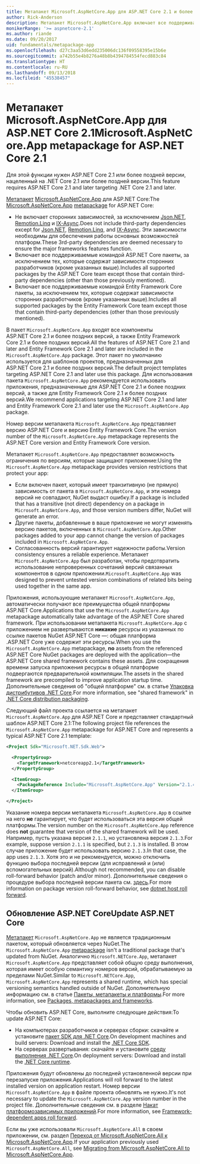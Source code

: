 ```yaml
---
title: Метапакет Microsoft.AspNetCore.App для ASP.NET Core 2.1 и более поздних версий
author: Rick-Anderson
description: Метапакет Microsoft.AspNetCore.App включает все поддерживаемые пакеты ASP.NET Core и Entity Framework Core.
monikerRange: '>= aspnetcore-2.1'
ms.author: riande
ms.date: 09/20/2017
uid: fundamentals/metapackage-app
ms.openlocfilehash: d27c3aa53d6edd235006dc136f09558395e15b6e
ms.sourcegitcommit: a742b55e4b8276a48b8b4394784554fecd883c84
ms.translationtype: HT
ms.contentlocale: ru-RU
ms.lasthandoff: 09/13/2018
ms.locfileid: "45538457"
---
```

# <a name="microsoftaspnetcoreapp-metapackage-for-aspnet-core-21"></a><span data-ttu-id="b1df2-103">Метапакет Microsoft.AspNetCore.App для ASP.NET Core 2.1</span><span class="sxs-lookup"><span data-stu-id="b1df2-103">Microsoft.AspNetCore.App metapackage for ASP.NET Core 2.1</span></span>

<span data-ttu-id="b1df2-104">Для этой функции нужен ASP.NET Core 2.1 или более поздней версии, нацеленный на .NET Core 2.1 или более поздней версии.</span><span class="sxs-lookup"><span data-stu-id="b1df2-104">This feature requires ASP.NET Core 2.1 and later targeting .NET Core 2.1 and later.</span></span>

<span data-ttu-id="b1df2-105">[Метапакет](/dotnet/core/packages#metapackages) [Microsoft.AspNetCore.App](https://www.nuget.org/packages/Microsoft.AspNetCore.App) для ASP.NET Core:</span><span class="sxs-lookup"><span data-stu-id="b1df2-105">The [Microsoft.AspNetCore.App](https://www.nuget.org/packages/Microsoft.AspNetCore.App) [metapackage](/dotnet/core/packages#metapackages) for ASP.NET Core:</span></span>

* <span data-ttu-id="b1df2-106">Не включает сторонних зависимостей, за исключением [Json.NET](https://www.nuget.org/packages/Newtonsoft.Json/), [Remotion.Linq](https://www.nuget.org/packages/Remotion.Linq/) и [IX-Async](https://www.nuget.org/packages/System.Interactive.Async/).</span><span class="sxs-lookup"><span data-stu-id="b1df2-106">Does not include third-party dependencies except for [Json.NET](https://www.nuget.org/packages/Newtonsoft.Json/), [Remotion.Linq](https://www.nuget.org/packages/Remotion.Linq/), and [IX-Async](https://www.nuget.org/packages/System.Interactive.Async/).</span></span> <span data-ttu-id="b1df2-107">Эти зависимости необходимы для обеспечения работы основных возможностей платформ.</span><span class="sxs-lookup"><span data-stu-id="b1df2-107">These 3rd-party dependencies are deemed necessary to ensure the major frameworks features function.</span></span>
* <span data-ttu-id="b1df2-108">Включает все поддерживаемые командой ASP.NET Core пакеты, за исключением тех, которые содержат зависимости сторонних разработчиков (кроме указанных выше).</span><span class="sxs-lookup"><span data-stu-id="b1df2-108">Includes all supported packages by the ASP.NET Core team except those that contain third-party dependencies (other than those previously mentioned).</span></span>
* <span data-ttu-id="b1df2-109">Включает все поддерживаемые командой Entity Framework Core пакеты, за исключением тех, которые содержат зависимости сторонних разработчиков (кроме указанных выше).</span><span class="sxs-lookup"><span data-stu-id="b1df2-109">Includes all supported packages by the Entity Framework Core team except those that contain third-party dependencies (other than those previously mentioned).</span></span>

<span data-ttu-id="b1df2-110">В пакет `Microsoft.AspNetCore.App` входят все компоненты ASP.NET Core 2.1 и более поздних версий, а также Entity Framework Core 2.1 и более поздних версий.</span><span class="sxs-lookup"><span data-stu-id="b1df2-110">All the features of ASP.NET Core 2.1 and later and Entity Framework Core 2.1 and later are included in the `Microsoft.AspNetCore.App` package.</span></span> <span data-ttu-id="b1df2-111">Этот пакет по умолчанию используется для шаблонов проектов, предназначенных для ASP.NET Core 2.1 и более поздних версий.</span><span class="sxs-lookup"><span data-stu-id="b1df2-111">The default project templates targeting ASP.NET Core 2.1 and later use this package.</span></span> <span data-ttu-id="b1df2-112">Для использования пакета `Microsoft.AspNetCore.App` рекомендуется использовать приложения, предназначенные для ASP.NET Core 2.1 и более поздних версий, а также для Entity Framework Core 2.1 и более поздних версий.</span><span class="sxs-lookup"><span data-stu-id="b1df2-112">We recommend applications targeting ASP.NET Core 2.1 and later and Entity Framework Core 2.1 and later use the `Microsoft.AspNetCore.App` package.</span></span>

<span data-ttu-id="b1df2-113">Номер версии метапакета `Microsoft.AspNetCore.App` представляет версию ASP.NET Core и версию Entity Framework Core.</span><span class="sxs-lookup"><span data-stu-id="b1df2-113">The version number of the `Microsoft.AspNetCore.App` metapackage represents the ASP.NET Core version and Entity Framework Core version.</span></span>

<span data-ttu-id="b1df2-114">Метапакет `Microsoft.AspNetCore.App` предоставляет возможность ограничения по версиям, которые защищают приложение:</span><span class="sxs-lookup"><span data-stu-id="b1df2-114">Using the `Microsoft.AspNetCore.App` metapackage provides version restrictions that protect your app:</span></span>

* <span data-ttu-id="b1df2-115">Если включен пакет, который имеет транзитивную (не прямую) зависимость от пакета в `Microsoft.AspNetCore.App`, и эти номера версий не совпадают, NuGet выдаст ошибку.</span><span class="sxs-lookup"><span data-stu-id="b1df2-115">If a package is included that has a transitive (not direct) dependency on a package in `Microsoft.AspNetCore.App`, and those version numbers differ, NuGet will generate an error.</span></span>
* <span data-ttu-id="b1df2-116">Другие пакеты, добавленные в ваше приложение не могут изменять версию пакетов, включенных в `Microsoft.AspNetCore.App`.</span><span class="sxs-lookup"><span data-stu-id="b1df2-116">Other packages added to your app cannot change the version of packages included in `Microsoft.AspNetCore.App`.</span></span>
* <span data-ttu-id="b1df2-117">Согласованность версий гарантирует надежности работы.</span><span class="sxs-lookup"><span data-stu-id="b1df2-117">Version consistency ensures a reliable experience.</span></span> <span data-ttu-id="b1df2-118">Метапакет `Microsoft.AspNetCore.App` был разработан, чтобы предотвратить использование непроверенных сочетаний версий связанных компонентов в одном приложении.</span><span class="sxs-lookup"><span data-stu-id="b1df2-118">`Microsoft.AspNetCore.App` was designed to prevent untested version combinations of related bits being used together in the same app.</span></span>

<span data-ttu-id="b1df2-119">Приложения, использующие метапакет `Microsoft.AspNetCore.App`, автоматически получают все преимущества общей платформы ASP.NET Core.</span><span class="sxs-lookup"><span data-stu-id="b1df2-119">Applications that use the `Microsoft.AspNetCore.App` metapackage automatically take advantage of the ASP.NET Core shared framework.</span></span> <span data-ttu-id="b1df2-120">При использовании метапакета `Microsoft.AspNetCore.App` с приложением не развертываются **никакие** ресурсы из указанных по ссылке пакетов NuGet ASP.NET Core &mdash;: общая платформа .ASP.NET Core уже содержит эти ресурсы.</span><span class="sxs-lookup"><span data-stu-id="b1df2-120">When you use the `Microsoft.AspNetCore.App` metapackage, **no** assets from the referenced ASP.NET Core NuGet packages are deployed with the application&mdash;the ASP.NET Core shared framework contains these assets.</span></span> <span data-ttu-id="b1df2-121">Для сокращения времени запуска приложения ресурсы в общей платформе подвергаются предварительной компиляции.</span><span class="sxs-lookup"><span data-stu-id="b1df2-121">The assets in the shared framework are precompiled to improve application startup time.</span></span> <span data-ttu-id="b1df2-122">Дополнительные сведения об "общей платформе" см. в статье [Упаковка дистрибутивов .NET Core](/dotnet/core/build/distribution-packaging).</span><span class="sxs-lookup"><span data-stu-id="b1df2-122">For more information, see "shared framework" in [.NET Core distribution packaging](/dotnet/core/build/distribution-packaging).</span></span>

<span data-ttu-id="b1df2-123">Следующий файл проекта ссылается на метапакет `Microsoft.AspNetCore.App` для ASP.NET Core и представляет стандартный шаблон ASP.NET Core 2.1:</span><span class="sxs-lookup"><span data-stu-id="b1df2-123">The following project file references the `Microsoft.AspNetCore.App` metapackage for ASP.NET Core and represents a typical ASP.NET Core 2.1 template:</span></span>

```xml
<Project Sdk="Microsoft.NET.Sdk.Web">

  <PropertyGroup>
    <TargetFramework>netcoreapp2.1</TargetFramework>
  </PropertyGroup>

  <ItemGroup>
    <PackageReference Include="Microsoft.AspNetCore.App" Version="2.1.4" />
  </ItemGroup>

</Project>
```

<span data-ttu-id="b1df2-124">Указание номера версии метапакета `Microsoft.AspNetCore.App` в ссылке на него **не** гарантирует, что будет использоваться эта версия общей платформы.</span><span class="sxs-lookup"><span data-stu-id="b1df2-124">The version number on the `Microsoft.AspNetCore.App` reference does **not** guarantee that version of the shared framework will be used.</span></span> <span data-ttu-id="b1df2-125">Например, пусть указана версия `2.1.1`, но установлена версия `2.1.3`.</span><span class="sxs-lookup"><span data-stu-id="b1df2-125">For example, suppose version `2.1.1` is specified, but `2.1.3` is installed.</span></span> <span data-ttu-id="b1df2-126">В этом случае приложение будет использовать версию `2.1.3`.</span><span class="sxs-lookup"><span data-stu-id="b1df2-126">In that case, the app uses `2.1.3`.</span></span> <span data-ttu-id="b1df2-127">Хотя это и не рекомендуется, можно отключить функцию выбора последней версии (для исправлений и (или) вспомогательных версий).</span><span class="sxs-lookup"><span data-stu-id="b1df2-127">Although not recommended, you can disable roll-forward behavior (patch and/or minor).</span></span> <span data-ttu-id="b1df2-128">Дополнительные сведения о процедуре выбора последней версии пакета см. [здесь](https://github.com/dotnet/core-setup/blob/master/Documentation/design-docs/roll-forward-on-no-candidate-fx.md).</span><span class="sxs-lookup"><span data-stu-id="b1df2-128">For more information on package version roll-forward behavior, see [dotnet host roll forward](https://github.com/dotnet/core-setup/blob/master/Documentation/design-docs/roll-forward-on-no-candidate-fx.md).</span></span>

## <a name="update-aspnet-core"></a><span data-ttu-id="b1df2-129">Обновление ASP.NET Core</span><span class="sxs-lookup"><span data-stu-id="b1df2-129">Update ASP.NET Core</span></span>

<span data-ttu-id="b1df2-130">[Метапакет](/dotnet/core/packages#metapackages) `Microsoft.AspNetCore.App` не является традиционным пакетом, который обновляется через NuGet.</span><span class="sxs-lookup"><span data-stu-id="b1df2-130">The `Microsoft.AspNetCore.App` [metapackage](/dotnet/core/packages#metapackages) isn't a traditional package that's updated from NuGet.</span></span> <span data-ttu-id="b1df2-131">Аналогично `Microsoft.NETCore.App`, метапакет `Microsoft.AspNetCore.App` представляет собой общую среду выполнения, которая имеет особую семантику номеров версий, обрабатываемую за пределами NuGet.</span><span class="sxs-lookup"><span data-stu-id="b1df2-131">Similar to `Microsoft.NETCore.App`, `Microsoft.AspNetCore.App` represents a shared runtime, which has special versioning semantics handled outside of NuGet.</span></span> <span data-ttu-id="b1df2-132">Дополнительную информацию см. в статье [Пакеты, метапакеты и платформы](/dotnet/core/packages).</span><span class="sxs-lookup"><span data-stu-id="b1df2-132">For more information, see [Packages, metapackages and frameworks](/dotnet/core/packages).</span></span>

<span data-ttu-id="b1df2-133">Чтобы обновить ASP.NET Core, выполните следующие действия:</span><span class="sxs-lookup"><span data-stu-id="b1df2-133">To update ASP.NET Core:</span></span>

* <span data-ttu-id="b1df2-134">На компьютерах разработчиков и серверах сборки: скачайте и установите [пакет SDK для .NET Core](https://www.microsoft.com/net/download).</span><span class="sxs-lookup"><span data-stu-id="b1df2-134">On development machines and build servers: Download and install the [.NET Core SDK](https://www.microsoft.com/net/download).</span></span>
* <span data-ttu-id="b1df2-135">На серверах развертывания: скачайте и установите [среду выполнения .NET Core](https://www.microsoft.com/net/download).</span><span class="sxs-lookup"><span data-stu-id="b1df2-135">On deployment servers: Download and install the [.NET Core runtime](https://www.microsoft.com/net/download).</span></span>

 <span data-ttu-id="b1df2-136">Приложения будут обновлены до последней установленной версии при перезапуске приложения.</span><span class="sxs-lookup"><span data-stu-id="b1df2-136">Applications will roll forward to the latest installed version on application restart.</span></span> <span data-ttu-id="b1df2-137">Номер версии `Microsoft.AspNetCore.App` в файле проекта обновлять не нужно.</span><span class="sxs-lookup"><span data-stu-id="b1df2-137">It's not necessary to update the `Microsoft.AspNetCore.App` version number in the project file.</span></span> <span data-ttu-id="b1df2-138">Дополнительные сведения см. в разделе [Накат платформозависимых приложений](/dotnet/core/versions/selection#framework-dependent-apps-roll-forward).</span><span class="sxs-lookup"><span data-stu-id="b1df2-138">For more information, see [Framework-dependent apps roll forward](/dotnet/core/versions/selection#framework-dependent-apps-roll-forward).</span></span>

<span data-ttu-id="b1df2-139">Если вы уже использовали `Microsoft.AspNetCore.All` в своем приложении, см. раздел [Переход от Microsoft.AspNetCore.All к Microsoft.AspNetCore.App](xref:fundamentals/metapackage#migrate).</span><span class="sxs-lookup"><span data-stu-id="b1df2-139">If your application previously used `Microsoft.AspNetCore.All`, see [Migrating from Microsoft.AspNetCore.All to Microsoft.AspNetCore.App](xref:fundamentals/metapackage#migrate).</span></span>
